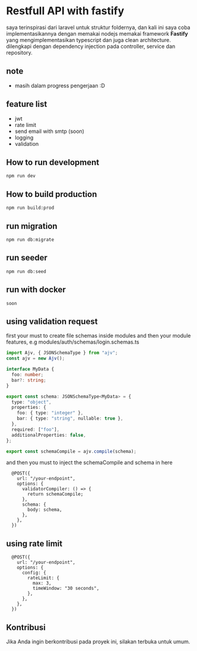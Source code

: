 # Restfull API with fastify
saya terinspirasi dari laravel untuk struktur foldernya, dan kali ini saya coba implementasikannya dengan memakai nodejs memakai framework **Fastify** yang mengimplementasikan typescript dan juga clean architecture. dilengkapi dengan dependency injection pada controller, service dan repository.

## note
- masih dalam progress pengerjaan :D

## feature list
- jwt
- rate limit
- send email with smtp (soon)
- logging
- validation

## How to run development
```
npm run dev
```

## How to build production
```
npm run build:prod
```

## run migration
```
npm run db:migrate
```

## run seeder
```
npm run db:seed
```

## run with docker
```
soon
```

## using validation request
first your must to create file schemas inside modules and then your module features, e.g modules/auth/schemas/login.schemas.ts
```login.schemas.ts
import Ajv, { JSONSchemaType } from "ajv";
const ajv = new Ajv();

interface MyData {
  foo: number;
  bar?: string;
}

export const schema: JSONSchemaType<MyData> = {
  type: "object",
  properties: {
    foo: { type: "integer" },
    bar: { type: "string", nullable: true },
  },
  required: ["foo"],
  additionalProperties: false,
};

export const schemaCompile = ajv.compile(schema);
```
and then you must to inject the schemaCompile and schema in here
```
  @POST({
    url: "/your-endpoint",
    options: {
      validatorCompiler: () => {
        return schemaCompile;
      },
      schema: {
        body: schema,
      },
    },
  })
```


## using rate limit
```
  @POST({
    url: "/your-endpoint",
    options: {
      config: {
        rateLimit: {
          max: 3,
          timeWindow: "30 seconds",
        },
      },
    },
  })
```

## Kontribusi
Jika Anda ingin berkontribusi pada proyek ini, silakan terbuka untuk umum.


